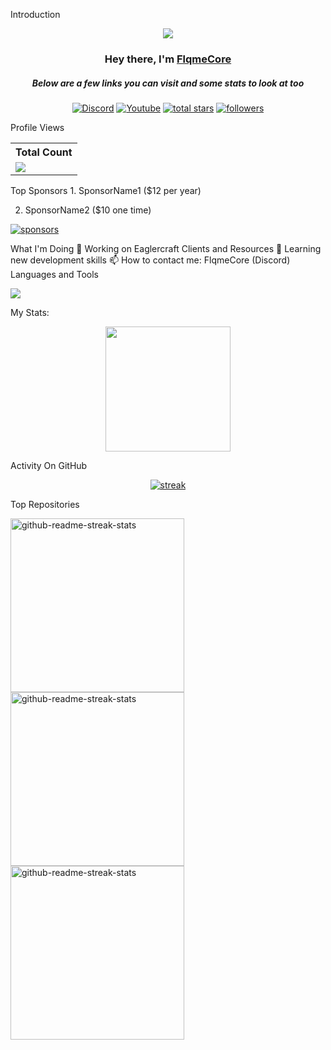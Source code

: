 Introduction
<p align="center">
  <img src="https://readme-typing-svg.demolab.com/?lines=Developer%20of%20FlqmeCore%20Projects;Enhancing%20Eaglercraft%20Experience;Join%20the%20Community!&font=Fira%20Code&center=true&width=700&height=45&color=ff4500&vCenter=true&pause=1000&size=25" />
</p>
<h3 align="center">Hey there, I'm <a href="https://github.com/FlqmeCore">FlqmeCore</a></h3>
<h5 align="center">Below are a few links you can visit and some stats to look at too</h5>
<p align="center">
  <a href="https://discord.gg/79ucHtZn5w"><img alt="Discord" title="Discord" src="https://img.shields.io/badge/-Discord-7289DA?style=for-the-badge&logo=discord&logoColor=white"/></a>
  <a href="https://www.youtube.com/channel/yourchannel"><img alt="Youtube" title="Youtube" src="https://img.shields.io/badge/-Youtube-FF0000?style=for-the-badge&logo=youtube&logoColor=white"/></a>
  <a href="https://github.com/FlqmeCore?tab=repositories&sort=stargazers">
    <img alt="total stars" title="Total stars on GitHub" src="https://custom-icon-badges.demolab.com/github/stars/FlqmeCore?color=B8B92B&style=for-the-badge&labelColor=959532&logo=star"/></a>
  <a href="https://github.com/FlqmeCore"><img alt="followers" title="Follow me on Github" src="https://img.shields.io/github/followers/FlqmeCore?color=236ad3&style=for-the-badge&logo=github&label=Follow"/></a>
</p>
Profile Views
<table>
  <tr>
    <th>Total Count</th>
  </tr>
  <tr>
    <td>
      <a href="https://github.com/FlqmeCore"> <img src="https://komarev.com/ghpvc/?username=FlqmeCore&style=for-the-badge&color=brightgreen"> </a>
    </td>
  </tr>
</table>
Top Sponsors
1. SponsorName1 ($12 per year)

2. SponsorName2 ($10 one time)

<a href="https://github.com/sponsors/FlqmeCore"><img alt="sponsors" title="All Sponsors" src="https://img.shields.io/badge/-All%20Sponsors-FD9494?style=for-the-badge&logo=GitHub&logoColor=black"/></a>

What I'm Doing
🔭 Working on Eaglercraft Clients and Resources
🌱 Learning new development skills
📫 How to contact me: FlqmeCore (Discord)
Languages and Tools
<p align="left">
  <a href="https://github.com/FlqmeCore"><img src="https://skillicons.dev/icons?i=vscode,github,css,html,js"></a>
</p>
My Stats:
<p align="center">
  <img height="200px" src="https://github-readme-stats.vercel.app/api?username=FlqmeCore&hide_border=true&show_icons=true&count_private=true&theme=gruvbox&bg_color=151515">
</p>
Activity On GitHub
<p align="center">
  <a href="https://github.com/FlqmeCore">
    <img title="stats" alt="streak" src="https://github-readme-streak-stats.herokuapp.com/?user=FlqmeCore&theme=dark&hide_border=true&stroke=f53b3b"/>
  </a>
</p>
Top Repositories
<p align="left">
  <a href="https://github.com/FlqmeCore/Project1"><img width="278" src="https://denvercoder1-github-readme-stats.vercel.app/api/pin/?username=FlqmeCore&repo=Project1&theme=react&bg_color=1F222E&title_color=F8D866&hide_border=true&icon_color=F8D866&show_icons=false" alt="github-readme-streak-stats"></a>
  <a href="https://github.com/FlqmeCore/Project2"><img width="278" src="https://denvercoder1-github-readme-stats.vercel.app/api/pin/?username=FlqmeCore&repo=Project2&theme=react&bg_color=1F222E&title_color=F8D866&hide_border=true&icon_color=F8D866&show_icons=false" alt="github-readme-streak-stats"></a>
  <a href="https://github.com/FlqmeCore/Project3"><img width="278" src="https://denvercoder1-github-readme-stats.vercel.app/api/pin/?username=FlqmeCore&repo=Project3&theme=react&bg_color=1F222E&title_color=F8D866&hide_border=true&icon_color=F8D866&show_icons=false" alt="github-readme-streak-stats"></a>
</p>
